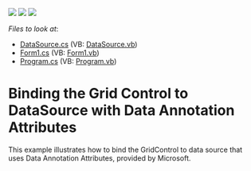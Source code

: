 <!-- default badges list -->
![](https://img.shields.io/endpoint?url=https://codecentral.devexpress.com/api/v1/VersionRange/128624108/14.2.3%2B)
[![](https://img.shields.io/badge/Open_in_DevExpress_Support_Center-FF7200?style=flat-square&logo=DevExpress&logoColor=white)](https://supportcenter.devexpress.com/ticket/details/T162611)
[![](https://img.shields.io/badge/📖_How_to_use_DevExpress_Examples-e9f6fc?style=flat-square)](https://docs.devexpress.com/GeneralInformation/403183)
<!-- default badges end -->
<!-- default file list -->
*Files to look at*:

* [DataSource.cs](./CS/GridDataAttributes/DataSource.cs) (VB: [DataSource.vb](./VB/GridDataAttributes/DataSource.vb))
* [Form1.cs](./CS/GridDataAttributes/Form1.cs) (VB: [Form1.vb](./VB/GridDataAttributes/Form1.vb))
* [Program.cs](./CS/GridDataAttributes/Program.cs) (VB: [Program.vb](./VB/GridDataAttributes/Program.vb))
<!-- default file list end -->
# Binding the Grid Control to DataSource with Data Annotation Attributes


This example illustrates how to bind the GridControl to data source that uses Data Annotation Attributes, provided by Microsoft.

<br/>


